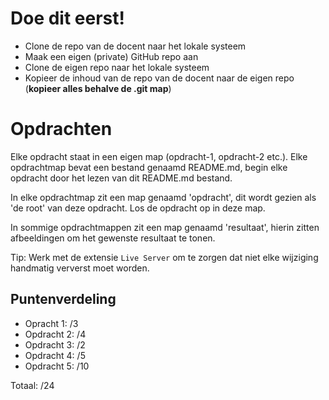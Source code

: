 # Doe dit eerst!

- Clone de repo van de docent naar het lokale systeem
- Maak een eigen (private) GitHub repo aan
- Clone de eigen repo naar het lokale systeem
- Kopieer de inhoud van de repo van de docent naar de eigen repo (**kopieer alles behalve de .git map**)

# Opdrachten

Elke opdracht staat in een eigen map (opdracht-1, opdracht-2 etc.). Elke opdrachtmap bevat een bestand genaamd README.md, begin elke opdracht door het lezen van dit README.md bestand.

In elke opdrachtmap zit een map genaamd 'opdracht', dit wordt gezien als 'de root' van deze opdracht. Los de opdracht op in deze map.

In sommige opdrachtmappen zit een map genaamd 'resultaat', hierin zitten afbeeldingen om het gewenste resultaat te tonen.

Tip: Werk met de extensie `Live Server` om te zorgen dat niet elke wijziging handmatig ververst moet worden.

## Puntenverdeling

- Opracht 1: /3
- Opdracht 2: /4
- Opdracht 3: /2
- Opdracht 4: /5
- Opdracht 5: /10

Totaal: /24

